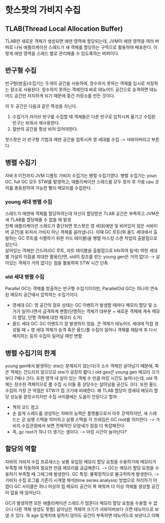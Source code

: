 # 핫스팟의 가비지 수집

## TLAB(Thread Local Allocation Buffer)

TLAB란 새로운 객체가 생성되면 에덴 영역에 할당되는데, JVM이 에덴 영역을 여러 버퍼로 나눠 애플리케이션 스레드가 새 객체를 할당하는 구역으로 활용하여 배포한다. 이렇게 에덴 영역을 스레드 별로 관리해줄 수 있도록하는 버퍼이다.

## 반구형 수집

반구형(방출)수집기는 두개의 공간을 사용하여, 장수하지 못하는 객체를 임시로 저장하는 장소로 사용된다. 장수하지 못하는 객체인데 바로 테뉴어드 공간으로 승격하면 테뉴어드 공간만 차지하게 되기 때문에 중간 저장소를 만든 것이다.

이 두 공간은 다음과 같은 특성을 지닌다.

1. 수집기가 라이브 반구를 수집할 때 객체들은 다른 반구로 압착시켜 옮기고 수집된 반구는 비워서 재사용한다.
2. 절반의 공간을 항상 비어 있어야한다.

핫스팟은 이 반구형 기법과 에덴 공간을 접목시켜 영 세대를 수집 -> 서바이버라고 부른다.

## 병렬 수집기

자바 8 이전까지 JVM 디폴트 가비지 수집기는 병렬 수집기였다. 병렬 수집기는 youn GC, full GC 모두 STW를 발생하고, 애플리케이션 스레드를 모두 정지 후 가용 cpu 코어를 총동원하여 가능한 빨리 메모리를 수집한다.

### young 세대 병렬 수집

스레드가 에덴에 객체를 할당하려는데 자신이 할당받은 TLAB 공간은 부족하고 JVM은 새 TLAB를 할당해줄 수 없을 때 발생  
전체 애플리케이션 스레드가 중단되면 핫스팟은 영 세대(에덴 및 비어있지 않은 서바이버 공간)을 뒤져서 가비지 아닌 객체를 골라냅니다. 이때 GC 루트(와 올드 세대에서 출발하는 GC 루트를 식별하기 위한 카드 테이블)을 병렬 마스킹 스캔 작업의 출발점으로 삼는다.  
살아있는 객체만 건드려(GC 루트, 마트 테이블을 출발점으로 bfs하여 탐색) 약한 세대별 가설의 이점을 최대한 활용(단면, old의 참조를 받는 young gen은 거의 없다) -> 살아있는 객체가 거의 없다는 점을 활용하여 STW 시간 단축

### old 세대 병렬 수집

Parallel GC는 객체를 방출하는 반구형 수집기이지만, ParallelOld GC는 하나의 연속된 메모리 공간에서 압착하는 수집기이다.

- 영세대 GC: 영 공간의 점유 상태는 GC 이벤트가 발생할 때마다 메모리 할당 및 소거가 일어나면서 급격하게 변함(단명하는 객체가 대부분 + 새로운 객체에 계속 메모리 할당, 단명 객체에 대한 메모리 소거)
- 올드 세대 GC: GC 이벤트가 잘 발생하지 않음. 큰 객체가 테뉴어드 세대에 직접 생성될 때 + 영 세대 객체가 승격 혹은 올드/풀 수집이 일어나 객체를 재탐색 후 다시 배치하는 등의 수집이 일어날 때만 변함

## 병렬 수집기의 한계

young gen에서 발생하는 stw는 문제되지 않는다(극 소수 객체만 살아남기 때문에, 죽은 객체는 건드리지 않으므로 stw가 굉장히 짧다.)
old gen은 young gen 메모리 크기보다 7배나 크다. 또한 영역 내 살아 있는 객체 수 만큼 마킹 시간도 늘어나는데, old 객체는 장수한 객체이므로 풀 수집 시 이들 중 상당수는 살아남을 공산도 크다.
또한 올드 수집의 가장 큰 약점은 STW가 힙 크기에 비례한다.
왜 TLAB 할당이 영세대 메모리 할당 성능을 끌엉ㄹ리지만 수집 사이클에는 도움이 안된다고 할까

- 책의 코드 참고
- 손 쉽게 스레드를 생성하는 자바의 능력은 플랫폼으로서 아주 강력하지만, 새 스레드는 곧 실행 스택을 의미하고 실행 스택을 각 프레임은 GC root를 의미한다. -> 가비지 수집관점에서 보면 전체적인 모양새가 점점 더 복잡해진다.
- 즉, gc root가 하나 더 생기는 셈이다. -> 마킹 시간이 늘어난다?

## 할당의 역할

자바의 가비지 수집 프로세스는 보통 유입된 메모리 할당 요청을 수용하기에 메모리가 부족할 때 작동하여 필요한 만큼 메모리를 공급해준다. -> GC는 메모리 할당 요청을 수용하기 부족할 때 그때그때 발생한다.
GC 특징: 불확정적으로 불규칙하게 발생한다. -> 가비지 수집 로그를 기존이 시계열 해석(time series analysis) 방법으로 처리하기 어렵다
GC 사이클은 하나 이상의 힙 메모리 공간이 꽉 채워져 더 이상 객체를 생성할 공간이 없을 때 일어난다.

GC가 발생하면 모든 애플리케이션 스레드가 멈춘다( 메모리 할당 요청을 수용할 수 없으니 다른 객체 생성도 못함)
살아남은 객체의 크기가 서바이버보다 크면 테뉴어드로 보낼 수 있다. 꼭 age 임계치에 달하지 않아도 공간이 부족하면 테뉴어드로 보낸다고 이해
